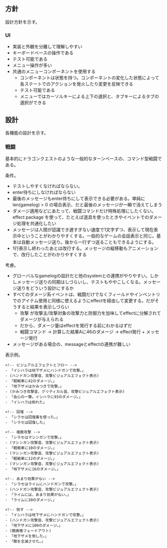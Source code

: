 ## 方針

設計方針を示す。

### UI

- 実装と外観を分離して理解しやすい
- キーボードベースの操作である
- テスト可能である
- メニュー操作が多い
- 共通のメニューコンポーネントを使用する
  - コンポーネントは状態を持つ。コンポーネントの変化した状態によって各ステートでのアクションを発火したり変更を反映できる
  - テスト可能である
  - メニューではカーソルキーによる上下の選択と、タブキーによるタブの選択ができる

## 設計

各機能の設計を示す。

### 戦闘

基本的にドラゴンクエストのような一般的なターンベースの、コマンド型戦闘である。

条件。

- テストしやすくなければならない。
- enter待ちにしなければならない
- 最後のメッセージもenter待ちにして表示できる必要がある。単純にlen(gamelog) > 0 の場合表示、だと最後のメッセージが一瞬で消えてしまう
- ダメージ適用などにあたって、戦闘コマンドだけ特殊処理にしたくない。effect package を使って、たとえば道具を使ったときやイベントでのダメージ処理を共通化したい
- メッセージは人間が認識でき遅すぎない速度で1文字ずつ、表示して現在表示中ということがわかりやすくする。一般的なゲームの会話表示と同じ。基本は自動メッセージ送り。後から一行ずつ送ることもできるようにする。
- 1行表示し終わったあとは改行する。メッセージの縦移動もアニメーションで、改行したことがわかりやすくする

考慮。

- グローバルなgamelogの設計だと他のsystemとの連携がやりやすい。しかしメッセージ送りの同期はしづらいし、テストもややこしくなる。メッセージ送りをどういう設計にするか
- すべてのダメージ系イベントは、戦闘だけでなくフィールドやインベントリでのアイテム使用と同様に使えるようにeffectを経由して変更する。だがそうすると結果を表示しづらい
  - 攻撃 が攻撃主/攻撃対象の攻撃力と防御力を加味してeffectに分解されてダメージが与えられる
  - だから、ダメージ量はeffectを発行する前にわかるはずだ
  - 戦闘コマンド → 計算した結果Aに46のダメージ → effect発行 + メッセージ発行
- メッセージがある場合の、messageとeffectの連携が難しい

表示例。

```
<!-- ビジュアルエフェクトとフロー -->
- 「イシハラは地下ザメにハンドガンで攻撃。」
- (ハンドガン攻撃音、攻撃ビジュアルエフェクト表示)
- 「軽戦車に42のダメージ。」
- 「地下ザメはかみつきで攻撃。」
- (かみつき攻撃音、クリティカル音、攻撃ビジュアルエフェクト表示)
- 「会心の一撃。イシハラに93のダメージ。」
- 「イシハラは倒れた」

<!-- 回復 -->
- 「シラセは回復薬を使った。」
- 「シラセは回復した」

<!-- 複数攻撃 -->
- 「シラセはマシンガンで攻撃。」
- (マシンガン攻撃音、攻撃ビジュアルエフェクト表示)
- 「軽戦車に10のダメージ。」
- (マシンガン攻撃音、攻撃ビジュアルエフェクト表示)
- 「軽戦車に12のダメージ。」
- (マシンガン攻撃音、攻撃ビジュアルエフェクト表示)
- 「地下ザメに16のダメージ。」

<!-- あまり効果がない -->
- 「シラセはライムにハンドガンで攻撃。」
- (ハンドガン攻撃音、攻撃ビジュアルエフェクト表示)
- 「ライムには、あまり効果がない。」
- 「ライムに10のダメージ。」

<!-- 倒す -->
- 「イシハラは地下ザメにハンドガンで攻撃。」
- (ハンドガン攻撃音、攻撃ビジュアルエフェクト表示)
- 「地下ザメに100のダメージ。」
- (敵画像フェードアウト)
- 「地下ザメを倒した。」
- 「敵を全滅させた。」
```
